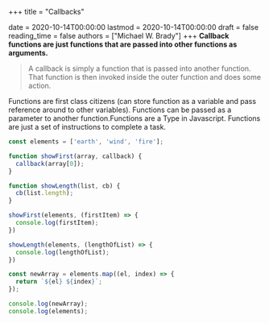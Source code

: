 +++
title = "Callbacks"

date = 2020-10-14T00:00:00
lastmod = 2020-10-14T00:00:00
draft = false
reading_time = false
authors = ["Michael W. Brady"]
+++
**Callback functions are just functions that are passed into other functions as arguments.** 

> A callback is simply a function that is passed into another function.
That function is then invoked inside the outer function and does some action.

Functions are first class citizens (can store function as a variable and pass reference around to other variables). Functions can be passed as a parameter to another function.Functions are a Type in Javascript. Functions are just a set of instructions to complete a task. 

```jsx
const elements = ['earth', 'wind', 'fire'];

function showFirst(array, callback) {
  callback(array[0]);
}

function showLength(list, cb) {
  cb(list.length);
}

showFirst(elements, (firstItem) => {
  console.log(firstItem);
})

showLength(elements, (lengthOfList) => {
  console.log(lengthOfList);
})

const newArray = elements.map((el, index) => {
  return `${el} ${index}`; 
});

console.log(newArray);
console.log(elements);
```